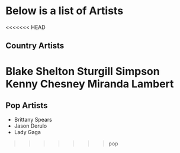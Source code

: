 # Below is a list of Artists

<<<<<<< HEAD
## Country Artists

Blake Shelton
Sturgill Simpson
Kenny Chesney
Miranda Lambert
=======
## Pop Artists

- Brittany Spears
- Jason Derulo
- Lady Gaga
>>>>>>> pop
